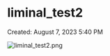 # liminal_test2

Created: August 7, 2023 5:40 PM

![liminal_test2.png](liminal_test2%20fd875f7752b64899a39dbdfd6aa90d17/liminal_test2.png)